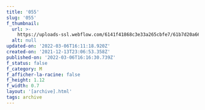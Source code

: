```yaml
---
title: '055'
slug: '055'
f_thumbnail:
  url: >-
    https://uploads-ssl.webflow.com/6141f41868c3e33a265cbfe7/61b7d20a66be2bb2d1d89a58_055.jpg
  alt: null
updated-on: '2022-03-06T16:11:18.920Z'
created-on: '2021-12-13T23:06:53.358Z'
published-on: '2022-03-06T16:16:30.739Z'
f_status: false
f_category: M
f_afficher-la-racine: false
f_height: 1.12
f_width: 0.7
layout: '[archive].html'
tags: archive
---
```



